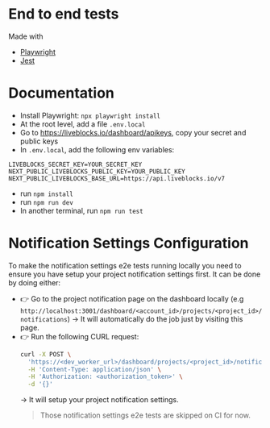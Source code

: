 # End to end tests

Made with

- [Playwright](https://playwright.dev/)
- [Jest](https://jestjs.io/)

# Documentation

- Install Playwright: `npx playwright install`
- At the root level, add a file `.env.local`
- Go to https://liveblocks.io/dashboard/apikeys, copy your secret and public
  keys
- In `.env.local`, add the following env variables:

```dotenv
LIVEBLOCKS_SECRET_KEY=YOUR_SECRET_KEY
NEXT_PUBLIC_LIVEBLOCKS_PUBLIC_KEY=YOUR_PUBLIC_KEY
NEXT_PUBLIC_LIVEBLOCKS_BASE_URL=https://api.liveblocks.io/v7
```

- run `npm install`
- run `npm run dev`
- In another terminal, run `npm run test`

# Notification Settings Configuration

To make the notification settings e2e tests running locally you need to ensure
you have setup your project notification settings first. It can be done by doing
either:

- 👉 Go to the project notification page on the dashboard locally (e.g
  `http://localhost:3001/dashboard/<account_id>/projects/<project_id>/notifications`)
  → It will automatically do the job just by visiting this page.
- 👉 Run the following CURL request:
  ```sh
  curl -X POST \
    'https://<dev_worker_url>/dashboard/projects/<project_id>/notification-settings/setup' \
    -H 'Content-Type: application/json' \
    -H 'Authorization: <authorization_token>' \
    -d '{}'
  ```
  → It will setup your project notification settings.
  > Those notification settings e2e tests are skipped on CI for now.
